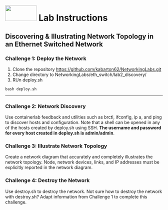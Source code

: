 # <img src="https://www.tamusa.edu/brandguide/jpeglogos/tamusa_final_logo_bw1.jpg" width="100" height="50"> Lab Instructions
## Discovering & Illustrating Network Topology in an Ethernet Switched Network
### Challenge 1: Deploy the Network
1. Clone the repository https://github.com/kabarton62/NetworkingLabs.git
2. Change directory to NetworkingLabs/eth_switch/lab2_discovery/
3. RUn deploy.sh
```
bash deploy.sh
```
---

### Challenge 2: Network Discovery
Use containerlab feedback and utilities such as brctl, ifconfig, ip a, and ping to discover hosts and configuration. Note that a shell can be opened in any of the hosts created by deploy.sh using SSH. **The username and password for every host created in deploy.sh is admin/admin**.

### Challenge 3: Illustrate Network Topology
Create a network diagram that accurately and completely illustrates the network topology. Node, network devices, links, and IP addresses must be explicitly reported in the network diagram.

### Challenge 4: Destroy the Network
Use destroy.sh to destroy the network. Not sure how to destroy the network with destroy.sh? Adapt information from Challenge 1 to complete this challenge.
